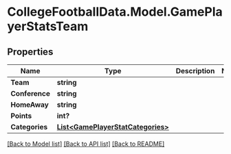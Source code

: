 # CollegeFootballData.Model.GamePlayerStatsTeam

## Properties

Name | Type | Description | Notes
------------ | ------------- | ------------- | -------------
**Team** | **string** |  | 
**Conference** | **string** |  | 
**HomeAway** | **string** |  | 
**Points** | **int?** |  | 
**Categories** | [**List&lt;GamePlayerStatCategories&gt;**](GamePlayerStatCategories.md) |  | 

[[Back to Model list]](../README.md#documentation-for-models) [[Back to API list]](../README.md#documentation-for-api-endpoints) [[Back to README]](../README.md)

